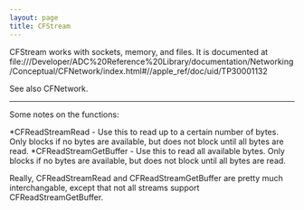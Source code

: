 ```yaml
---
layout: page
title: CFStream
---
```


CFStream works with sockets, memory, and files. It is documented at file:///Developer/ADC%20Reference%20Library/documentation/Networking/Conceptual/CFNetwork/index.html#//apple_ref/doc/uid/TP30001132

See also CFNetwork.

----

Some notes on the functions:

*CFReadStreamRead - Use this to read up to a certain number of bytes. Only blocks if no bytes are available, but does not block until all bytes are read.
*CFReadStreamGetBuffer - Use this to read all available bytes. Only blocks if no bytes are available, but does not block until all bytes are read.


Really, CFReadStreamRead and CFReadStreamGetBuffer are pretty much interchangable, except that not all streams support CFReadStreamGetBuffer.

